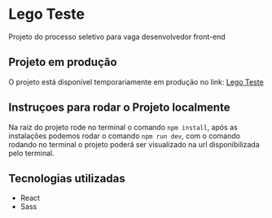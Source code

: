 # Lego Teste

Projeto do processo seletivo para vaga desenvolvedor front-end

## Projeto em produção

O projeto está disponível temporariamente em produção no link: [Lego Teste](https://niltoncadamuro.com.br/)

## Instruçoes para rodar o Projeto localmente

Na raiz do projeto rode no terminal o comando `npm install`, após as instalações podemos rodar o comando `npm run dev`, com o comando rodando no terminal o projeto poderá ser visualizado na url disponibilizada pelo terminal.

## Tecnologias utilizadas

- React
- Sass
